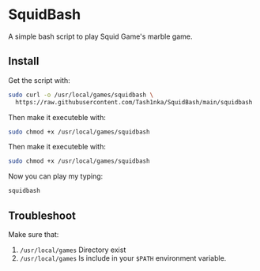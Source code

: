 # SquidBash

A simple bash script to play Squid Game's marble game.

## Install

Get the script with:
```bash
sudo curl -o /usr/local/games/squidbash \
  https://raw.githubusercontent.com/Tash1nka/SquidBash/main/squidbash
```

Then make it executeble with:
```bash
sudo chmod +x /usr/local/games/squidbash
```

Then make it executeble with:

```bash
sudo chmod +x /usr/local/games/squidbash
```

Now you can play my typing:

```bash
squidbash
```

## Troubleshoot

Make sure that:
1. `/usr/local/games` Directory exist
2. `/usr/local/games` Is include in your `$PATH` environment variable.
